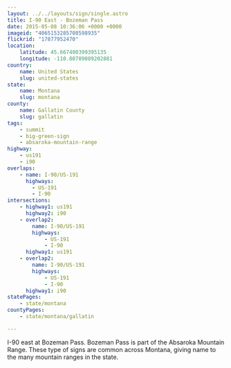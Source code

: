 ```yaml
---
layout: ../../layouts/sign/single.astro
title: I-90 East - Bozeman Pass
date: 2015-05-08 10:36:06 +0000 +0000
imageid: "4065153285708598935"
flickrid: "17877952470"
location:
    latitude: 45.667400399395135
    longitude: -110.80789089202881
country:
    name: United States
    slug: united-states
state:
    name: Montana
    slug: montana
county:
    name: Gallatin County
    slug: gallatin
tags:
    - summit
    - big-green-sign
    - absaroka-mountain-range
highway:
    - us191
    - i90
overlaps:
    - name: I-90/US-191
      highways:
        - US-191
        - I-90
intersections:
    - highway1: us191
      highway2: i90
    - overlap2:
        name: I-90/US-191
        highways:
            - US-191
            - I-90
      highway1: us191
    - overlap2:
        name: I-90/US-191
        highways:
            - US-191
            - I-90
      highway1: i90
statePages:
    - state/montana
countyPages:
    - state/montana/gallatin

---
```

I-90 east at Bozeman Pass.  Bozeman Pass is part of the Absaroka Mountain Range.  These type of signs are common across Montana, giving name to the many mountain ranges in the state.